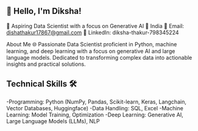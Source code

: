 ## **👋 Hello, I'm Diksha!**
🚀 Aspiring Data Scientist with a focus on Generative AI
📍 India
📧 Email: dishathakur17867@gmail.com
🔗 LinkedIn: diksha-thakur-798345224

About Me 🌐
Passionate Data Scientist proficient in Python, machine learning, and deep learning with a focus on generative AI and large language models. Dedicated to transforming complex data into actionable insights and practical solutions.


## Technical Skills 🛠️
  -Programming: Python (NumPy, Pandas, Scikit-learn, Keras, Langchain, Vector Databases, Huggingface)
  -Data Handling: SQL, Excel
  -Machine Learning: Model Training, Optimization
  -Deep Learning: Generative AI, Large Language Models (LLMs), NLP

